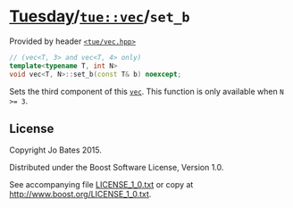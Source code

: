[Tuesday](../../../README.md)/[`tue::vec`](../../headers/vec.md)/`set_b`
========================================================================
Provided by header [`<tue/vec.hpp>`](../../headers/vec.md)

```c++
// (vec<T, 3> and vec<T, 4> only)
template<typename T, int N>
void vec<T, N>::set_b(const T& b) noexcept;
```

Sets the third component of this [`vec`](../../headers/vec.md). This function
is only available when `N >= 3`.

License
-------
Copyright Jo Bates 2015.

Distributed under the Boost Software License, Version 1.0.

See accompanying file [LICENSE_1_0.txt](../../../LICENSE_1_0.txt) or copy at
http://www.boost.org/LICENSE_1_0.txt.
